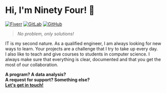 # Hi, I'm Ninety Four! :wave:

[![Fiverr](https://img.shields.io/badge/-ninetyfour__be-1dbf73?style=flat-square&logo=fiverr&logoColor=white)](https://www.fiverr.com/ninetyfour_be)
[![GitLab](https://img.shields.io/badge/-ninetyfour--be-fc6d26?style=flat-square&logo=gitlab&logoColor=white)](https://gitlab.com/ninetyfour-be)
[![GitHub](https://img.shields.io/badge/-ninetyfour--be-181717?style=flat-square&logo=github&logoColor=white)](https://github.com/ninetyfour-be)

> *No problem, only solutions!*

IT is my second nature. As a qualified engineer, I am always looking for new ways to learn. Your projects are a challenge that I try to take up every day.  
I also like to teach and give courses to students in computer science. I always make sure that everything is clear, documented and that you get the most of our collaboration.

**A program? A data analysis?  
A request for support? Something else?  
[Let's get in touch!](https://www.fiverr.com/ninetyfour_be)**